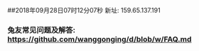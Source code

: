 ##2018年09月28日07时12分07秒 新址: 159.65.137.191
### 兔友常见问题及解答: https://github.com/wanggonging/d/blob/w/FAQ.md
